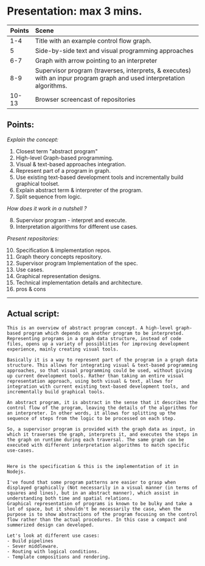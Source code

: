 # Presentation: max 3 mins. 

| Points        | Scene           |
| ------------- |:------------- |
| 1-4 | Title with an example control flow graph.|
| 5 | Side-by-side text and visual programming approaches |
| 6-7 | Graph with arrow pointing to an interpreter |
| 8-9 | Supervisor program (traverses, interprets, & executes) with an inpur program graph and used interpretation algorithms. |
| 10-13 | Browser screencast of repositories |


## Points: 
_Explain the concept:_
1. Closest term "abstract program"
2. High-level Graph-based programming.
3. Visual & text-based approaches integration.
4. Represent part of a program in graph. 
5. Use existing text-based development tools and incrementally build graphical toolset. 
6. Explain abstract term & interpreter of the program. 
7. Split sequence from logic.

_How does it work in a nutshell ?_

8. Supervisor program - interpret and execute.
9. Interpretation algorithms for different use cases. 

_Present repositories:_

10. Specification & implementation repos.
11. Graph theory concepts repository. 
12. Supervisor program Implementation of the spec.
13. Use cases. 
14. Graphical representation designs.
15. Technical implementation details and architecture.
16. pros & cons

___

## Actual script: 

```
This is an overview of abstract program concept. A high-level graph-based program which depends on another program to be interpreted. Representing programs in a graph data structure, instead of code files, opens up a variety of possiblities for improving development experience, mainly creating visual tools.

Basically it is a way to represent part of the program in a graph data structure. This allows for integrating visual & text-based programming approaches, so that visual programming could be used, without giving up current development tools. Rather than taking an entire visual representation approach, using both visual & text, allows for integration with current existing text-based development tools, and incrementally build graphical tools.

An abstract program, it is abstract in the sense that it describes the control flow of the program, leaving the details of the algorithms for an interpreter. In other words, it allows for splitting up the sequence of steps from the logic to be processed on each step.

So, a supervisor program is provided with the graph data as input, in which it traverses the graph, interprets it, and executes the steps in the graph on runtime during each traversal. The same graph can be executed with different interpretation algorithms to match specific use-cases.


Here is the specification & this is the implementation of it in Nodejs.

I've found that some program patterns are easier to grasp when displayed graphically (Not necessarily in a visual manner (in terms of squares and lines), but in an abstract manner), which assist in understanding both time and spatial relations. 
Graphical representation of programs is known to be bulky and take a lot of space, but it shouldn't be necessarily the case, when the purpose is to show abstractions of the program focusing on the control flow rather than the actual procedures. In this case a compact and summerized design can developed.

Let's look at different use cases:
- Build pipelines
- Sever middleware. 
- Routing with logical conditions. 
- Template compositions and rendering.
```

